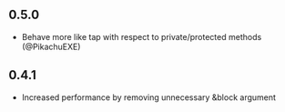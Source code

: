 ## 0.5.0
* Behave more like tap with respect to private/protected methods (@PikachuEXE)

## 0.4.1
* Increased performance by removing unnecessary &block argument
